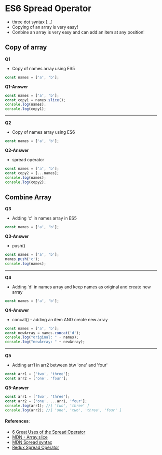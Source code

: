 # ES6 Spread Operator
 - three dot syntax [...]
 - Copying of an array is very easy!
 - Conbine an array is very easy and can add an item at any position!

## Copy of array
**Q1**
 - Copy of names array using ES5 

```js
const names = ['a', 'b'];
```

**Q1-Answer**
```js
const names = ['a', 'b'];
const copy1 = names.slice();
console.log(names); 
console.log(copy1);
```
<hr>

**Q2**
- Copy of names array using ES6 

```js
const names = ['a', 'b'];
```

**Q2-Answer**
- spread operator


```js
const names = ['a', 'b'];
const copy2 = [...names];
console.log(names); 
console.log(copy2);
```

## Combine Array

**Q3**
- Adding 'c' in names array in ES5
 
```js
const names = ['a', 'b'];
```

**Q3-Answer**
- push()

```js
const names = ['a', 'b'];
names.push('c'); 
console.log(names); 
```
<hr>

**Q4**
- Adding 'd' in names array and keep names as original and create new array

```js
const names = ['a', 'b'];
```


**Q4-Answer**
- concat() - adding an item AND create new array

```js
const names = ['a', 'b'];
const newArray = names.concat('d');
console.log("original: " + names);
console.log("newArray: " + newArray);
```

<hr>

**Q5**
- Adding arr1 in arr2 between btw 'one' and 'four'

```js
const arr1 = ['two', 'three'];
const arr2 = ['one', 'four'];
```

**Q5-Answer**

```js
const arr1 = ['two', 'three'];
const arr2 = ['one', ...arr1, 'four'];
console.log(arr1); //[ 'two', 'three' ]
console.log(arr2); //[ 'one', 'two', 'three', 'four' ]
```




#### References:
- [6 Great Uses of the Spread Operator](https://davidwalsh.name/spread-operator)
- [MDN - Array.slice](https://developer.mozilla.org/en-US/docs/Web/JavaScript/Reference/Global_Objects/Array/slice)
- [MDN Spread syntax](https://developer.mozilla.org/en-US/docs/Web/JavaScript/Reference/Operators/Spread_syntax)
- [Redux Spread Operator](https://redux.js.org/recipes/using-object-spread-operator)